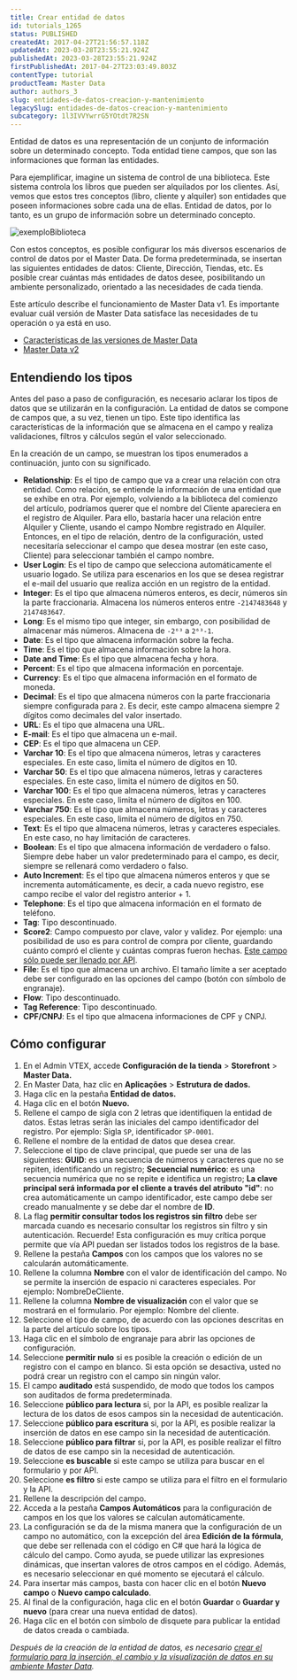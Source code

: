 ```yaml
---
title: Crear entidad de datos
id: tutorials_1265
status: PUBLISHED
createdAt: 2017-04-27T21:56:57.118Z
updatedAt: 2023-03-28T23:55:21.924Z
publishedAt: 2023-03-28T23:55:21.924Z
firstPublishedAt: 2017-04-27T23:03:49.803Z
contentType: tutorial
productTeam: Master Data
author: authors_3
slug: entidades-de-datos-creacion-y-mantenimiento
legacySlug: entidades-de-datos-creacion-y-mantenimiento
subcategory: 1l3IVVYwrrG5YOtdt7R2SN
---
```


Entidad de datos es una representación de un conjunto de información sobre un determinado concepto. Toda entidad tiene campos, que son las informaciones que forman las entidades.

Para ejemplificar, imagine un sistema de control de una biblioteca. Este sistema controla los libros que pueden ser alquilados por los clientes. Así, vemos que estos tres conceptos (libro, cliente y alquiler) son entidades que poseen informaciones sobre cada una de ellas. Entidad de datos, por lo tanto, es un grupo de información sobre un determinado concepto.

![exemploBiblioteca](//images.contentful.com/alneenqid6w5/4WFfw93mlykqGCMSyAKcW2/27a0fd02aba4dd22df42a00fd506b75e/new-infographic.png)

Con estos conceptos, es posible configurar los más diversos escenarios de control de datos por el Master Data. De forma predeterminada, se insertan las siguientes entidades de datos: Cliente, Dirección, Tiendas, etc. Es posible crear cuántas más entidades de datos desee, posibilitando un ambiente personalizado, orientado a las necesidades de cada tienda.

<div class="alert alert-warning">
Este artículo describe el funcionamiento de Master Data v1. Es importante evaluar cuál versión de Master Data satisface las necesidades de tu operación o ya está en uso.
 <ul>
<li>
<a href="https://help.vtex.com/tutorial/master-data--4otjBnR27u4WUIciQsmkAw#versions-available">
Características de las versiones de Master Data
 </a>
</li>
<li>
<a href="https://developers.vtex.com/vtex-rest-api/docs/getting-started-1">
Master Data v2
 </a>
</li>
</ul>
</div>

## Entendiendo los tipos

Antes del paso a paso de configuración, es necesario aclarar los tipos de datos que se utilizarán en la configuración. La entidad de datos se compone de campos que, a su vez, tienen un tipo. Este tipo identifica las características de la información que se almacena en el campo y realiza validaciones, filtros y cálculos según el valor seleccionado.

En la creación de un campo, se muestran los tipos enumerados a continuación, junto con su significado.

- **Relationship**: Es el tipo de campo que va a crear una relación con otra entidad. Como relación, se entiende la información de una entidad que se exhibe en otra. Por ejemplo, volviendo a la biblioteca del comienzo del artículo, podríamos querer que el nombre del Cliente apareciera en el registro de Alquiler. Para ello, bastaría hacer una relación entre Alquiler y Cliente, usando el campo Nombre registrado en Alquiler. Entonces, en el tipo de relación, dentro de la configuración, usted necesitaría seleccionar el campo que desea mostrar (en este caso, Cliente) para seleccionar también el campo nombre.
- **User Login**: Es el tipo de campo que selecciona automáticamente el usuario logado. Se utiliza para escenarios en los que se desea registrar el e-mail del usuario que realiza acción en un registro de la entidad.
- **Integer**: Es el tipo que almacena números enteros, es decir, números sin la parte fraccionaria. Almacena los números enteros entre `-2147483648` y `2147483647`.
- **Long**: Es el mismo tipo que integer, sin embargo, con posibilidad de almacenar más números. Almacena de `-2⁶³` a `2⁶³-1`.
- **Date**: Es el tipo que almacena información sobre la fecha.
- **Time**: Es el tipo que almacena información sobre la hora.
- **Date and Time**: Es el tipo que almacena fecha y hora.
- **Percent**: Es el tipo que almacena información en porcentaje.
- **Currency**: Es el tipo que almacena información en el formato de moneda.
- **Decimal**: Es el tipo que almacena números con la parte fraccionaria siempre configurada para `2`. Es decir, este campo almacena siempre 2 dígitos como decimales del valor insertado.
- **URL**: Es el tipo que almacena una URL.
- **E-mail**: Es el tipo que almacena un e-mail.
- **CEP**: Es el tipo que almacena un CEP.
- **Varchar 10**: Es el tipo que almacena números, letras y caracteres especiales. En este caso, limita el número de dígitos en 10.
- **Varchar 50**: Es el tipo que almacena números, letras y caracteres especiales. En este caso, limita el número de dígitos en 50.
- **Varchar 100**: Es el tipo que almacena números, letras y caracteres especiales. En este caso, limita el número de dígitos en 100.
- **Varchar 750**: Es el tipo que almacena números, letras y caracteres especiales. En este caso, limita el número de dígitos en 750.
- **Text**: Es el tipo que almacena números, letras y caracteres especiales. En este caso, no hay limitación de caracteres.
- **Boolean**: Es el tipo que almacena información de verdadero o falso. Siempre debe haber un valor predeterminado para el campo, es decir, siempre se rellenará como verdadero o falso.
- **Auto Increment**: Es el tipo que almacena números enteros y que se incrementa automáticamente, es decir, a cada nuevo registro, ese campo recibe el valor del registro anterior + 1.
- **Telephone**: Es el tipo que almacena información en el formato de teléfono.
- **Tag**: Tipo descontinuado.
- **Score2**: Campo compuesto por clave, valor y validez. Por ejemplo: una posibilidad de uso es para control de compra por cliente, guardando cuánto compró el cliente y cuántas compras fueron hechas. [Este campo sólo puede ser llenado por API](https://developers.vtex.com/reference/master-data-api-v1-overview).
- **File**: Es el tipo que almacena un archivo. El tamaño límite a ser aceptado debe ser configurado en las opciones del campo (botón con símbolo de engranaje).
- **Flow**: Tipo descontinuado.
- **Tag Reference**: Tipo descontinuado.
- **CPF/CNPJ**: Es el tipo que almacena informaciones de CPF y CNPJ.

## Cómo configurar

1. En el Admin VTEX, accede **Configuración de la tienda** > **Storefront** > **Master Data.**
2. En Master Data, haz clic en **Aplicações** > **Estrutura de dados.**
3. Haga clic en la pestaña **Entidad de datos.**
4. Haga clic en el botón **Nuevo.**
5. Rellene el campo de sigla con 2 letras que identifiquen la entidad de datos. Estas letras serán las iniciales del campo identificador del registro. Por ejemplo: Sigla `SP`, identificador `SP-0001`.
6. Rellene el nombre de la entidad de datos que desea crear.
7. Seleccione el tipo de clave principal, que puede ser una de las siguientes: **GUID**: es una secuencia de números y caracteres que no se repiten, identificando un registro; **Secuencial numérico**: es una secuencia numérica que no se repite e identifica un registro; **La clave principal será informada por el cliente a través del atributo "id"**: no crea automáticamente un campo identificador, este campo debe ser creado manualmente y se debe dar el nombre de **ID**.
8. La flag **permitir consultar todos los registros sin filtro** debe ser marcada cuando es necesario consultar los registros sin filtro y sin autenticación. Recuerde! Esta configuración es muy crítica porque permite que vía API puedan ser listados todos los registros de la base.
9. Rellene la pestaña **Campos** con los campos que los valores no se calcularán automáticamente.
10. Rellene la columna **Nombre** con el valor de identificación del campo. No se permite la inserción de espacio ni caracteres especiales. Por ejemplo: NombreDeCliente.
11. Rellene la columna **Nombre de visualización** con el valor que se mostrará en el formulario. Por ejemplo: Nombre del cliente.
12. Seleccione el tipo de campo, de acuerdo con las opciones descritas en la parte del artículo sobre los tipos.
13. Haga clic en el símbolo de engranaje para abrir las opciones de configuración.
14. Seleccione **permitir nulo** si es posible la creación o edición de un registro con el campo en blanco. Si esta opción se desactiva, usted no podrá crear un registro con el campo sin ningún valor.
15. El campo **auditado** está suspendido, de modo que todos los campos son auditados de forma predeterminada.
16. Seleccione **público para lectura** si, por la API, es posible realizar la lectura de los datos de esos campos sin la necesidad de autenticación.
17. Seleccione **público para escritura** si, por la API, es posible realizar la inserción de datos en ese campo sin la necesidad de autenticación.
18. Seleccione **público para filtrar** si, por la API, es posible realizar el filtro de datos de ese campo sin la necesidad de autenticación.
19. Seleccione **es buscable** si este campo se utiliza para buscar en el formulario y por API.
20. Seleccione **es filtro** si este campo se utiliza para el filtro en el formulario y la API.
21. Rellene la descripción del campo.
22. Acceda a la pestaña **Campos Automáticos** para la configuración de campos en los que los valores se calculan automáticamente.
23. La configuración se da de la misma manera que la configuración de un campo no automático, con la excepción del área **Edición de la fórmula**, que debe ser rellenada con el código en C# que hará la lógica de cálculo del campo. Como ayuda, se puede utilizar las expresiones dinámicas, que insertan valores de otros campos en el código. Además, es necesario seleccionar en qué momento se ejecutará el cálculo.
24. Para insertar más campos, basta con hacer clic en el botón **Nuevo campo** o **Nuevo campo calculado**.
25. Al final de la configuración, haga clic en el botón **Guardar** o **Guardar y nuevo** (para crear una nueva entidad de datos).
26. Haga clic en el botón con símbolo de disquete para publicar la entidad de datos creada o cambiada.

_Después de la creación de la entidad de datos, es necesario [crear el formulario para la inserción, el cambio y la visualización de datos en su ambiente Master Data](/es/tutorial/creando-formulario-en-master-data)._
